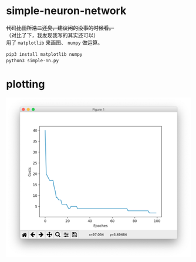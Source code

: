 # simple-neuron-network

~~代码比田所浩二还臭，建议闲的没事的时候看。~~  
（对比了下，我发现我写的其实还可以）  
用了 `matplotlib` 来画图、 `numpy` 做运算。

```sh
pip3 install matplotlib numpy
python3 simple-nn.py
```

# plotting

![](https://github.com/Sheey11/simple-neuron-network/blob/master/img/plot.png)
